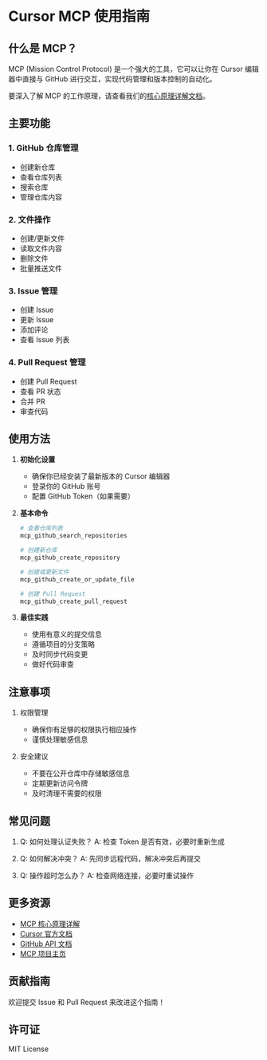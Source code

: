 # Cursor MCP 使用指南

## 什么是 MCP？

MCP (Mission Control Protocol) 是一个强大的工具，它可以让你在 Cursor 编辑器中直接与 GitHub 进行交互，实现代码管理和版本控制的自动化。

要深入了解 MCP 的工作原理，请查看我们的[核心原理详解文档](docs/mcp-core-principles.md)。

## 主要功能

### 1. GitHub 仓库管理
- 创建新仓库
- 查看仓库列表
- 搜索仓库
- 管理仓库内容

### 2. 文件操作
- 创建/更新文件
- 读取文件内容
- 删除文件
- 批量推送文件

### 3. Issue 管理
- 创建 Issue
- 更新 Issue
- 添加评论
- 查看 Issue 列表

### 4. Pull Request 管理
- 创建 Pull Request
- 查看 PR 状态
- 合并 PR
- 审查代码

## 使用方法

1. **初始化设置**
   - 确保你已经安装了最新版本的 Cursor 编辑器
   - 登录你的 GitHub 账号
   - 配置 GitHub Token（如果需要）

2. **基本命令**
   ```bash
   # 查看仓库列表
   mcp_github_search_repositories

   # 创建新仓库
   mcp_github_create_repository

   # 创建或更新文件
   mcp_github_create_or_update_file

   # 创建 Pull Request
   mcp_github_create_pull_request
   ```

3. **最佳实践**
   - 使用有意义的提交信息
   - 遵循项目的分支策略
   - 及时同步代码变更
   - 做好代码审查

## 注意事项

1. 权限管理
   - 确保你有足够的权限执行相应操作
   - 谨慎处理敏感信息

2. 安全建议
   - 不要在公开仓库中存储敏感信息
   - 定期更新访问令牌
   - 及时清理不需要的权限

## 常见问题

1. Q: 如何处理认证失败？
   A: 检查 Token 是否有效，必要时重新生成

2. Q: 如何解决冲突？
   A: 先同步远程代码，解决冲突后再提交

3. Q: 操作超时怎么办？
   A: 检查网络连接，必要时重试操作

## 更多资源

- [MCP 核心原理详解](docs/mcp-core-principles.md)
- [Cursor 官方文档](https://cursor.sh/)
- [GitHub API 文档](https://docs.github.com/en/rest)
- [MCP 项目主页](https://github.com/mogewcy/test2025)

## 贡献指南

欢迎提交 Issue 和 Pull Request 来改进这个指南！

## 许可证

MIT License